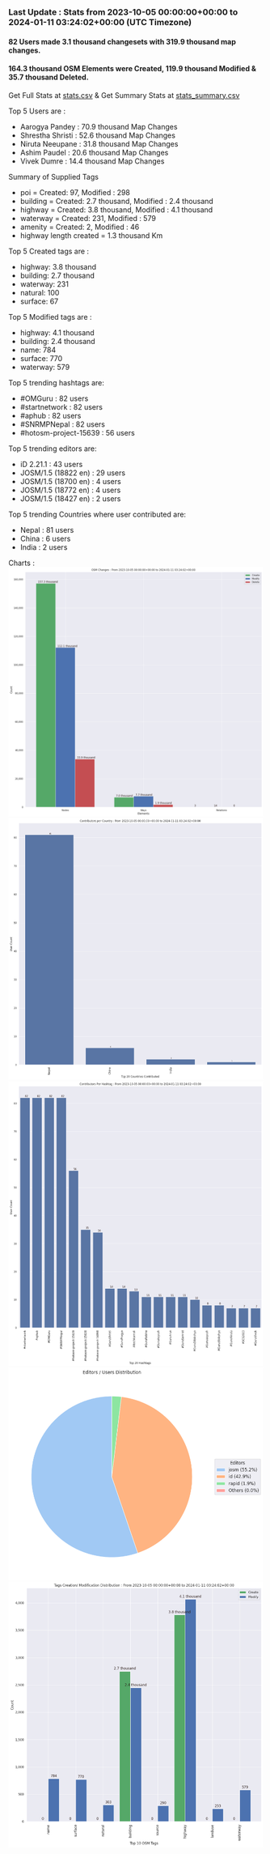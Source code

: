 ### Last Update : Stats from 2023-10-05 00:00:00+00:00 to 2024-01-11 03:24:02+00:00 (UTC Timezone)

#### 82 Users made 3.1 thousand changesets with 319.9 thousand map changes.
#### 164.3 thousand OSM Elements were Created, 119.9 thousand Modified & 35.7 thousand Deleted.
Get Full Stats at [stats.csv](/stats/SNRMPNepal/Every2days/stats.csv)
 & Get Summary Stats at [stats_summary.csv](/stats/SNRMPNepal/Every2days/stats_summary.csv)

Top 5 Users are : 
- Aarogya Pandey : 70.9 thousand Map Changes
- Shrestha Shristi : 52.6 thousand Map Changes
- Niruta Neeupane : 31.8 thousand Map Changes
- Ashim Paudel : 20.6 thousand Map Changes
- Vivek Dumre : 14.4 thousand Map Changes

Summary of Supplied Tags
- poi = Created: 97, Modified : 298
- building = Created: 2.7 thousand, Modified : 2.4 thousand
- highway = Created: 3.8 thousand, Modified : 4.1 thousand
- waterway = Created: 231, Modified : 579
- amenity = Created: 2, Modified : 46
- highway length created = 1.3 thousand Km


Top 5 Created tags are :
- highway: 3.8 thousand
- building: 2.7 thousand
- waterway: 231
- natural: 100
- surface: 67


Top 5 Modified tags are :
- highway: 4.1 thousand
- building: 2.4 thousand
- name: 784
- surface: 770
- waterway: 579


Top 5 trending hashtags are:
- #OMGuru : 82 users
- #startnetwork : 82 users
- #aphub : 82 users
- #SNRMPNepal : 82 users
- #hotosm-project-15639 : 56 users


Top 5 trending editors are:
- iD 2.21.1 : 43 users
- JOSM/1.5 (18822 en) : 29 users
- JOSM/1.5 (18700 en) : 4 users
- JOSM/1.5 (18772 en) : 4 users
- JOSM/1.5 (18427 en) : 2 users


Top 5 trending Countries where user contributed are:
- Nepal : 81 users
- China : 6 users
- India : 2 users


 Charts : 
![Alt text](./stats_osm_changes.png) 
![Alt text](./stats_users_per_country.png) 
![Alt text](./stats_users_per_hashtag.png) 
![Alt text](./stats_editors_pie_chart.png) 
![Alt text](./stats_tags.png) 
